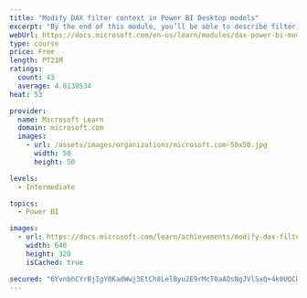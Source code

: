 ```yaml
---
title: "Modify DAX filter context in Power BI Desktop models"
excerpt: "By the end of this module, you’ll be able to describe filter context, which is used to evaluated measure formulas. You’ll then learn why some calculations need to modify filter context, and that it can be achieved by using the CALCULATE function. You’ll learn how to configure the CALCULATE function with filters and filter modifiers."
webUrl: https://docs.microsoft.com/en-us/learn/modules/dax-power-bi-modify-filter/
type: course
price: Free
length: PT21M
ratings:
  count: 43
  average: 4.8139534
heat: 53

provider:
  name: Microsoft Learn
  domain: microsoft.com
  images:
    - url: /assets/images/organizations/microsoft.com-50x50.jpg
      width: 50
      height: 50

levels:
  - Intermediate

topics:
  - Power BI

images:
  - url: https://docs.microsoft.com/learn/achievements/modify-dax-filter-context-power-bi-desktop-social.png
    width: 640
    height: 320
    isCached: true

secured: "6YvnbhCYrBjIgY0KadWwj3EtCh8LelByu2E9rMcT0aAQsNgJVlSxQ+4k0UQCUwlYPW9fY8wXlbhcG5Ub5nkfQxbflS/1+X40ymb+kMk1tMHnaB6Un8mkmMKY+WSJsV8kyjBa4PNpNO/QluJBKzsID3baL6dF9jlQIIS0cAgybZyNDAEm0GSv5vpEq9Bvcgglrbrrt4x3UTtZOEw1CxTyLNItn46m9y+Yoq991UJ5DpRtjLNpg0iIIoiZDx9vG9wsgj7zEFf/Yuuw6N5rH3pX+c2GsNYCZ9XSkiQSfrt6ZAJ1ZI9faAQC4mYCzMVzRaT2lQmps6P88h4WVfaKRp/K8Fcy10gTla9QCruQwYvb4f/50twB4CKw9o+yNaQihexPHve6+stk5zyf+HOANEzRAA==;lWF0XXntA5P3prg1Bm/s2Q=="
---
```


